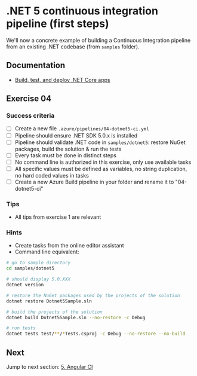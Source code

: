 # .NET 5 continuous integration pipeline (first steps)

We'll now a concrete example of building a Continuous Integration pipeline from an existing .NET codebase (from `samples` folder).

## Documentation

- [Build, test, and deploy .NET Core apps](https://docs.microsoft.com/en-us/azure/devops/pipelines/ecosystems/dotnet-core)

## Exercise 04

### Success criteria

- [ ] Create a new file `.azure/pipelines/04-dotnet5-ci.yml`
- [ ] Pipeline should ensure .NET SDK 5.0.x is installed
- [ ] Pipeline should validate .NET code in `samples/dotnet5`: restore NuGet packages, build the solution & run the tests
- [ ] Every task must be done in distinct steps
- [ ] No command line is authorized in this exercise, only use available tasks
- [ ] All specific values must be defined as variables, no string duplication, no hard coded values in tasks
- [ ] Create a new Azure Build pipeline in your folder and rename it to "04-dotnet5-ci"

### Tips

- All tips from exercise 1 are relevant

### Hints

- Create tasks from the online editor assistant
- Command line equivalent:

```bash
# go to sample directory
cd samples/dotnet5

# should display 5.0.XXX
dotnet version

# restore the NuGet packages used by the projects of the solution
dotnet restore Dotnet5Sample.sln

# build the projects of the solution
dotnet build Dotnet5Sample.sln --no-restore -c Debug

# run tests
dotnet tests test/**/*Tests.csproj -c Debug --no-restore --no-build
```

## Next

Jump to next section: [5. Angular CI](./05-ci-angular.md)
